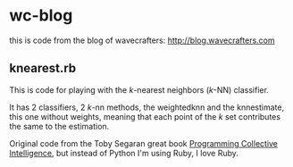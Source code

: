 wc-blog
=======


this is code from the blog of wavecrafters: <http://blog.wavecrafters.com>


## knearest.rb


This is code for playing with the *k*-nearest neighbors (*k*-NN) classifier.

It has 2 classifiers, 2 *k*-nn methods, the weightedknn and the knnestimate, this one without weights, meaning that each point of the *k* set contributes the same to the estimation.

Original code from the Toby Segaran great book [Programming Collective Intelligence](http://shop.oreilly.com/product/9780596529321.do), but instead of Python I'm using Ruby, I love Ruby.

